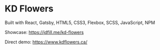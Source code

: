 <h1>KD Flowers</h1>

Built with React, Gatsby, HTML5, CSS3, Flexbox, SCSS, JavaScript, NPM

Showcase: https://jdfill.me/kd-flowers

Direct demo: https://www.kdflowers.ca/
